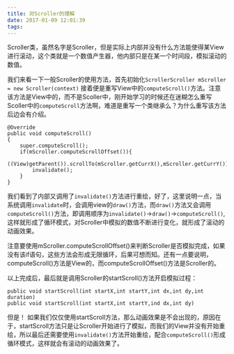 ```yaml
---
title: 对Scroller的理解
date: 2017-01-09 12:01:39
tags:
---
```


Scroller类，虽然名字是Scroller，但是实际上内部并没有什么方法能使得某View进行滚动，这个类就是一个数值产生器，他内部只是在某一个时间段，模拟滚动的数值。

<!--more-->

我们来看一下一般Scroller的使用方法，首先初始化`ScrollerScroller mScroller = new Scroller(context)`
接着便是重写View中的`computeScroll()`方法。注意该方法是View中的，而不是Scoller中，刚开始学习的时候还在迷糊怎么重写Scoller中的`computeScroll`方法啊，难道是重写一个类继承么？为什么重写该方法后边会有介绍。

```
@Override
public void computeScroll()
{
	super.computeScroll();
    if(mScroller.computeScrollOffset()){
    	((View)getParent()).scrollTo(mScroller.getCurrX(),mScroller.getCurrY());
        invalidate();
    }
}
```
我们看到了内部又调用了`invalidate()`方法进行重绘，好了，这里说明一点，当系统调用`invalidate`时，会调用view的`draw()`方法，而`draw()`方法又会调用`computeScroll()`方法，即调用顺序为`invalidate()`->`draw()`->`computeScroll()`,这样就形成了循环模式，对Scroller中模拟的数值不断进行变化，就形成了滚动的动画效果。

注意要使用mScroller.computeScrollOffset()来判断Scroller是否模拟完成，如果没有该if语句，这些方法会形成无限循环，后果可想而知。还有一点要说明，computeScroll()方法是View的，而computeScrollOffset()方法是Scroller的。

以上完成后，最后就是调用Scroller的startScroll()方法开启模拟过程：

```
public void startScroll(int startX,int startY,int dx,int dy,int duration)
public void startScroll(int startX,int startY,ind dx,int dy)
```
但是！
如果我们仅仅使用startScroll方法，那么动画效果是不会出现的，原因在于，startScroll方法只是让Scroller开始进行了模拟，而我们的View并没有开始重绘，所以最后还需要使用`invalidate()`方法开始重绘，配合`computeScroll()`形成循环模式，这样就会有滚动的动画效果了。
